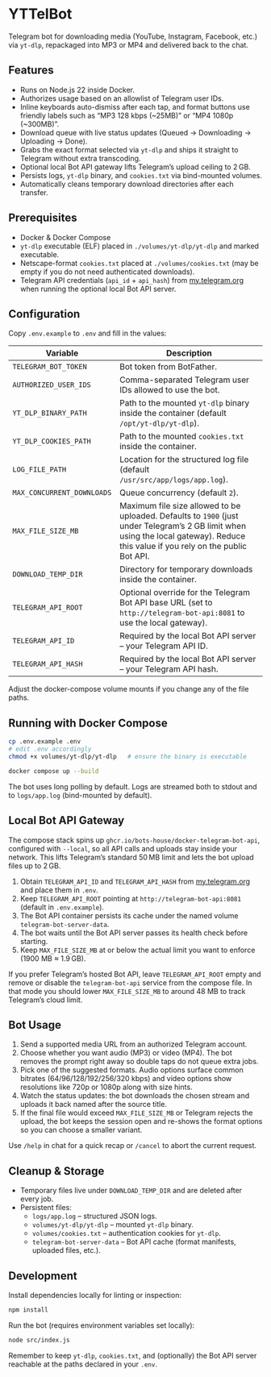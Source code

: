 # YTTelBot

Telegram bot for downloading media (YouTube, Instagram, Facebook, etc.) via `yt-dlp`, repackaged into MP3 or MP4 and delivered back to the chat.

## Features
- Runs on Node.js 22 inside Docker.
- Authorizes usage based on an allowlist of Telegram user IDs.
- Inline keyboards auto-dismiss after each tap, and format buttons use friendly labels such as “MP3 128 kbps (~25MB)” or “MP4 1080p (~300MB)”.
- Download queue with live status updates (Queued → Downloading → Uploading → Done).
- Grabs the exact format selected via `yt-dlp` and ships it straight to Telegram without extra transcoding.
- Optional local Bot API gateway lifts Telegram’s upload ceiling to 2 GB.
- Persists logs, `yt-dlp` binary, and `cookies.txt` via bind-mounted volumes.
- Automatically cleans temporary download directories after each transfer.

## Prerequisites
- Docker & Docker Compose
- `yt-dlp` executable (ELF) placed in `./volumes/yt-dlp/yt-dlp` and marked executable.
- Netscape-format `cookies.txt` placed at `./volumes/cookies.txt` (may be empty if you do not need authenticated downloads).
- Telegram API credentials (`api_id` + `api_hash`) from [my.telegram.org](https://my.telegram.org) when running the optional local Bot API server.

## Configuration
Copy `.env.example` to `.env` and fill in the values:

| Variable | Description |
| --- | --- |
| `TELEGRAM_BOT_TOKEN` | Bot token from BotFather. |
| `AUTHORIZED_USER_IDS` | Comma-separated Telegram user IDs allowed to use the bot. |
| `YT_DLP_BINARY_PATH` | Path to the mounted `yt-dlp` binary inside the container (default `/opt/yt-dlp/yt-dlp`). |
| `YT_DLP_COOKIES_PATH` | Path to the mounted `cookies.txt` inside the container. |
| `LOG_FILE_PATH` | Location for the structured log file (default `/usr/src/app/logs/app.log`). |
| `MAX_CONCURRENT_DOWNLOADS` | Queue concurrency (default `2`). |
| `MAX_FILE_SIZE_MB` | Maximum file size allowed to be uploaded. Defaults to `1900` (just under Telegram’s 2 GB limit when using the local gateway). Reduce this value if you rely on the public Bot API. |
| `DOWNLOAD_TEMP_DIR` | Directory for temporary downloads inside the container. |
| `TELEGRAM_API_ROOT` | Optional override for the Telegram Bot API base URL (set to `http://telegram-bot-api:8081` to use the local gateway). |
| `TELEGRAM_API_ID` | Required by the local Bot API server – your Telegram API ID. |
| `TELEGRAM_API_HASH` | Required by the local Bot API server – your Telegram API hash. |

Adjust the docker-compose volume mounts if you change any of the file paths.

## Running with Docker Compose
```bash
cp .env.example .env
# edit .env accordingly
chmod +x volumes/yt-dlp/yt-dlp   # ensure the binary is executable

docker compose up --build
```

The bot uses long polling by default. Logs are streamed both to stdout and to `logs/app.log` (bind-mounted by default).

## Local Bot API Gateway
The compose stack spins up `ghcr.io/bots-house/docker-telegram-bot-api`, configured with `--local`, so all API calls and uploads stay inside your network. This lifts Telegram’s standard 50 MB limit and lets the bot upload files up to 2 GB.

1. Obtain `TELEGRAM_API_ID` and `TELEGRAM_API_HASH` from [my.telegram.org](https://my.telegram.org) and place them in `.env`.
2. Keep `TELEGRAM_API_ROOT` pointing at `http://telegram-bot-api:8081` (default in `.env.example`).
3. The Bot API container persists its cache under the named volume `telegram-bot-server-data`.
4. The bot waits until the Bot API server passes its health check before starting.
5. Keep `MAX_FILE_SIZE_MB` at or below the actual limit you want to enforce (1900 MB ≈ 1.9 GB).

If you prefer Telegram’s hosted Bot API, leave `TELEGRAM_API_ROOT` empty and remove or disable the `telegram-bot-api` service from the compose file. In that mode you should lower `MAX_FILE_SIZE_MB` to around 48 MB to track Telegram’s cloud limit.

## Bot Usage
1. Send a supported media URL from an authorized Telegram account.
2. Choose whether you want audio (MP3) or video (MP4). The bot removes the prompt right away so double taps do not queue extra jobs.
3. Pick one of the suggested formats. Audio options surface common bitrates (64/96/128/192/256/320 kbps) and video options show resolutions like 720p or 1080p along with size hints.
4. Watch the status updates: the bot downloads the chosen stream and uploads it back named after the source title.
5. If the final file would exceed `MAX_FILE_SIZE_MB` or Telegram rejects the upload, the bot keeps the session open and re-shows the format options so you can choose a smaller variant.

Use `/help` in chat for a quick recap or `/cancel` to abort the current request.

## Cleanup & Storage
- Temporary files live under `DOWNLOAD_TEMP_DIR` and are deleted after every job.
- Persistent files:
  - `logs/app.log` – structured JSON logs.
  - `volumes/yt-dlp/yt-dlp` – mounted `yt-dlp` binary.
  - `volumes/cookies.txt` – authentication cookies for `yt-dlp`.
  - `telegram-bot-server-data` – Bot API cache (format manifests, uploaded files, etc.).

## Development
Install dependencies locally for linting or inspection:
```bash
npm install
```

Run the bot (requires environment variables set locally):
```bash
node src/index.js
```

Remember to keep `yt-dlp`, `cookies.txt`, and (optionally) the Bot API server reachable at the paths declared in your `.env`.
